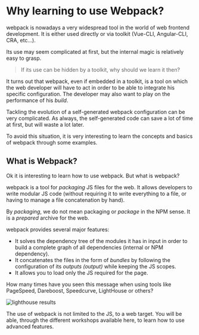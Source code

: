 # Why learning to use Webpack?

webpack is nowadays a very widespread tool in the world of web frontend development.
It is either used directly or via toolkit (Vue-CLI, Angular-CLI, CRA, etc...).

Its use may seem complicated at first, but the internal magic is relatively easy to grasp.

> If its use can be hidden by a toolkit, why should we learn it then?

It turns out that webpack, even if embedded in a toolkit, is a tool on which the web developer will have to act in order to be able to integrate his specific configuration.
The developer may also want to play on the performance of his _build_.

Tackling the evolution of a self-generated webpack configuration can be very complicated.
As always, the self-generated code can save a lot of time at first, but will waste a lot later.

To avoid this situation, it is very interesting to learn the concepts and basics of webpack through some examples.

## What is Webpack?

Ok it is interesting to learn how to use webpack. But what is webpack?

webpack is a tool for _packaging_ JS files for the web.
It allows developers to write modular JS code (without requiring it to write everything to a file, or having to manage a file concatenation by hand).

By _packaging_, we do not mean packaging or _package_ in the NPM sense. It is a _prepared_ archive for the web.

webpack provides several major features:

- It solves the dependency tree of the modules it has in input in order to build a complete graph of all dependencies (internal or NPM dependency).
- It concatenates the files in the form of _bundles_ by following the configuration of its _outputs (output)_ while keeping the JS scopes.
- It allows you to load only the JS required for the page.

How many times have you seen this message when using tools like PageSpeed, Dareboost, Speedcurve, LightHouse or others?

![lighthouse results](../assets/lighthouse.png)

The use of webpack is not limited to the JS, to a web target.
You will be able, through the different workshops available here, to learn how to use advanced features.
